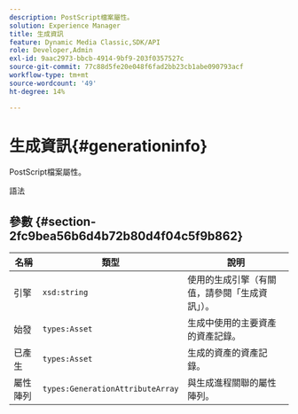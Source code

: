 ```yaml
---
description: PostScript檔案屬性。
solution: Experience Manager
title: 生成資訊
feature: Dynamic Media Classic,SDK/API
role: Developer,Admin
exl-id: 9aac2973-bbcb-4914-9bf9-203f0357527c
source-git-commit: 77c88d5fe20e048f6fad2bb23cb1abe090793acf
workflow-type: tm+mt
source-wordcount: '49'
ht-degree: 14%

---
```


# 生成資訊{#generationinfo}

PostScript檔案屬性。

語法

## 參數 {#section-2fc9bea56b6d4b72b80d4f04c5f9b862}

| 名稱 | 類型 | 說明 |
|---|---|---|
| 引擎 | `xsd:string` | 使用的生成引擎（有關值，請參閱「生成資訊」）。 |
| 始發 | `types:Asset` | 生成中使用的主要資產的資產記錄。 |
| 已產生 | `types:Asset` | 生成的資產的資產記錄。 |
| 屬性陣列 | `types:GenerationAttributeArray` | 與生成進程關聯的屬性陣列。 |
